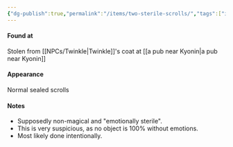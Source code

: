 ```yaml
---
{"dg-publish":true,"permalink":"/items/two-sterile-scrolls/","tags":["item"],"noteIcon":"💎"}
---
```


#### Found at
Stolen from [[NPCs/Twinkle\|Twinkle]]'s coat at [[a pub near Kyonin\|a pub near Kyonin]]
#### Appearance
Normal sealed scrolls
#### Notes
- Supposedly non-magical and "emotionally sterile".
- This is very suspicious, as no object is 100% without emotions.
- Most likely done intentionally.   